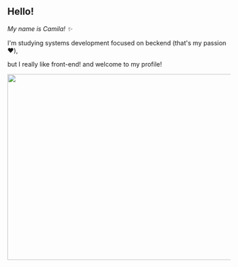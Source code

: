 ## Hello!
_My name is Camila! :sparkles:_

I'm studying systems development focused on beckend (that's my passion :hearts:),

but I really like front-end! and welcome to my profile!

<img src="https://user-images.githubusercontent.com/104470422/179425803-f95141ff-6845-4592-bdfe-006205df37b5.gif" width="520" height="420" />
